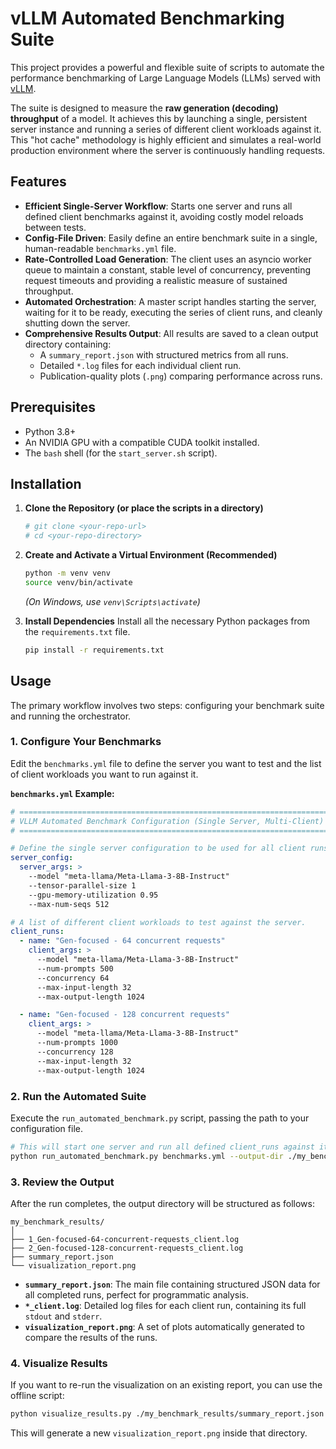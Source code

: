# vLLM Automated Benchmarking Suite

This project provides a powerful and flexible suite of scripts to automate the performance benchmarking of Large Language Models (LLMs) served with [vLLM](https://github.com/vllm-project/vllm).

The suite is designed to measure the **raw generation (decoding) throughput** of a model. It achieves this by launching a single, persistent server instance and running a series of different client workloads against it. This "hot cache" methodology is highly efficient and simulates a real-world production environment where the server is continuously handling requests.

## Features

* **Efficient Single-Server Workflow**: Starts one server and runs all defined client benchmarks against it, avoiding costly model reloads between tests.
* **Config-File Driven**: Easily define an entire benchmark suite in a single, human-readable `benchmarks.yml` file.
* **Rate-Controlled Load Generation**: The client uses an asyncio worker queue to maintain a constant, stable level of concurrency, preventing request timeouts and providing a realistic measure of sustained throughput.
* **Automated Orchestration**: A master script handles starting the server, waiting for it to be ready, executing the series of client runs, and cleanly shutting down the server.
* **Comprehensive Results Output**: All results are saved to a clean output directory containing:
    * A `summary_report.json` with structured metrics from all runs.
    * Detailed `*.log` files for each individual client run.
    * Publication-quality plots (`.png`) comparing performance across runs.

## Prerequisites

* Python 3.8+
* An NVIDIA GPU with a compatible CUDA toolkit installed.
* The `bash` shell (for the `start_server.sh` script).

## Installation

1.  **Clone the Repository (or place the scripts in a directory)**
    ```bash
    # git clone <your-repo-url>
    # cd <your-repo-directory>
    ```

2.  **Create and Activate a Virtual Environment (Recommended)**
    ```bash
    python -m venv venv
    source venv/bin/activate
    ```
    *(On Windows, use `venv\Scripts\activate`)*

3.  **Install Dependencies**
    Install all the necessary Python packages from the `requirements.txt` file.
    ```bash
    pip install -r requirements.txt
    ```

## Usage

The primary workflow involves two steps: configuring your benchmark suite and running the orchestrator.

### 1. Configure Your Benchmarks

Edit the `benchmarks.yml` file to define the server you want to test and the list of client workloads you want to run against it.

**`benchmarks.yml` Example:**
```yaml
# ==============================================================================
# VLLM Automated Benchmark Configuration (Single Server, Multi-Client)
# ==============================================================================

# Define the single server configuration to be used for all client runs.
server_config:
  server_args: >
    --model "meta-llama/Meta-Llama-3-8B-Instruct"
    --tensor-parallel-size 1
    --gpu-memory-utilization 0.95
    --max-num-seqs 512

# A list of different client workloads to test against the server.
client_runs:
  - name: "Gen-focused - 64 concurrent requests"
    client_args: >
      --model "meta-llama/Meta-Llama-3-8B-Instruct"
      --num-prompts 500
      --concurrency 64
      --max-input-length 32
      --max-output-length 1024

  - name: "Gen-focused - 128 concurrent requests"
    client_args: >
      --model "meta-llama/Meta-Llama-3-8B-Instruct"
      --num-prompts 1000
      --concurrency 128
      --max-input-length 32
      --max-output-length 1024
````

### 2\. Run the Automated Suite

Execute the `run_automated_benchmark.py` script, passing the path to your configuration file.

```bash
# This will start one server and run all defined client_runs against it.
python run_automated_benchmark.py benchmarks.yml --output-dir ./my_benchmark_results
```

### 3\. Review the Output

After the run completes, the output directory will be structured as follows:

```
my_benchmark_results/
│
├── 1_Gen-focused-64-concurrent-requests_client.log
├── 2_Gen-focused-128-concurrent-requests_client.log
├── summary_report.json
└── visualization_report.png
```

  * **`summary_report.json`**: The main file containing structured JSON data for all completed runs, perfect for programmatic analysis.
  * **`*_client.log`**: Detailed log files for each client run, containing its full `stdout` and `stderr`.
  * **`visualization_report.png`**: A set of plots automatically generated to compare the results of the runs.

### 4\. Visualize Results

If you want to re-run the visualization on an existing report, you can use the offline script:

```bash
python visualize_results.py ./my_benchmark_results/summary_report.json
```

This will generate a new `visualization_report.png` inside that directory.

```